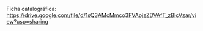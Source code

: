 Ficha catalográfica: https://drive.google.com/file/d/1sQ3AMcMmco3FVApjzZDVAfT_zBIcVzar/view?usp=sharing
